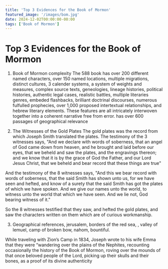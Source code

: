 ```yaml
---
title: 'Top 3 Evidences for the Book of Mormon'
featured_image: '/images/bom.jpg'
date: 2024-12-02T00:00:00-00:00
tags: ['Book of Mormon']
---
```



# Top 3 Evidences for the Book of Mormon

1. Book of Mormon complexity
The 588 book has over 200 different named characters, over 150 named locations, multiple migrations, distinct cultures, 3 calender systems, a system of weights and measures, complex source texts, geneologies, lineage histories, political histories, authentic legal cases, realistic battles, multiple literaries genres, embeded flashbacks, brilliant doctrinal discourses, numerous fulfulled prophecies, over 1,000 proposed intertextual relationships, and hebrew literary elements.
These features are all intricately interwoven together into a coherent narrative free from error. 
has over 600 passages of geographical relevance

2. The Witnesses of the Gold Plates
The gold plates was the record from which Joseph Smith translated the plates. The testimony of the 3 witnesses says, "And we declare with words of soberness, that an angel of God came down from heaven, and he brought and laid before our eyes, that we beheld and saw the plates, and the engravings thereon; and we know that it is by the grace of God the Father, and our Lord Jesus Christ, that we beheld and bear record that these things are true"

And the testimony of the 8 witnesses says, "And this we bear record with words of soberness, that the said Smith has shown unto us, for we have seen and hefted, and know of a surety that the said Smith has got the plates of which we have spoken. And we give our names unto the world, to witness unto the world that which we have seen. And we lie not, God bearing witness of it."

So the 8 witnesses testified that they saw, and hefted the gold plates, and saw the characters written on them which are of curious workmanship. 

3. Geographical references, jerusalem, borders of the red sea, , valley of lemuel, camp of broken bow, nahom, bountiful. 

While traveling with Zion’s Camp in 1834, Joseph wrote to his wife Emma that they were “wandering over the plains of the Nephites, recounting occasionally the history of the Book of Mormon, roving over the mounds of that once beloved people of the Lord, picking up their skulls and their bones, as a proof of its divine authenticity